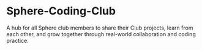 # Sphere-Coding-Club
A hub for all Sphere club members to share their Club projects, learn from each other, and grow together through real-world collaboration and coding practice.
